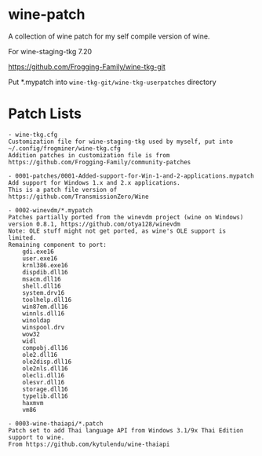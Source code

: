 # wine-patch

A collection of wine patch for my self compile version of wine.

For wine-staging-tkg 7.20

https://github.com/Frogging-Family/wine-tkg-git

Put *.mypatch into `wine-tkg-git/wine-tkg-userpatches` directory

# Patch Lists

    - wine-tkg.cfg
    Customization file for wine-staging-tkg used by myself, put into ~/.config/frogminer/wine-tkg.cfg
    Addition patches in customization file is from https://github.com/Frogging-Family/community-patches

    - 0001-patches/0001-Added-support-for-Win-1-and-2-applications.mypatch
    Add support for Windows 1.x and 2.x applications.
    This is a patch file version of https://github.com/TransmissionZero/Wine

    - 0002-winevdm/*.mypatch
    Patches partially ported from the winevdm project (wine on Windows) version 0.8.1, https://github.com/otya128/winevdm
    Note: OLE stuff might not get ported, as wine's OLE support is limited.
    Remaining component to port:
        gdi.exe16
        user.exe16
        krnl386.exe16
        dispdib.dll16
        msacm.dll16
        shell.dll16
        system.drv16
        toolhelp.dll16
        win87em.dll16
        winnls.dll16
        winoldap
        winspool.drv
        wow32
        widl
        compobj.dll16
        ole2.dll16
        ole2disp.dll16
        ole2nls.dll16
        olecli.dll16
        olesvr.dll16
        storage.dll16
        typelib.dll16
        haxmvm
        vm86

    - 0003-wine-thaiapi/*.patch
    Patch set to add Thai language API from Windows 3.1/9x Thai Edition support to wine.
    From https://github.com/kytulendu/wine-thaiapi

